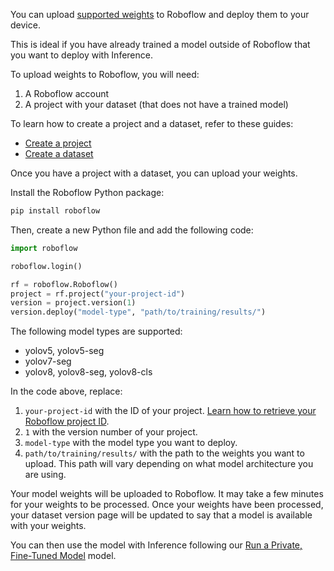 You can upload [supported weights](/models/supported_models/) to Roboflow and deploy them to your device.

This is ideal if you have already trained a model outside of Roboflow that you want to deploy with Inference.

To upload weights to Roboflow, you will need:

1. A Roboflow account
2. A project with your dataset (that does not have a trained model)

To learn how to create a project and a dataset, refer to these guides:

- [Create a project](https://docs.roboflow.com/datasets/create-a-project)
- [Create a dataset](https://docs.roboflow.com/datasets/create-a-dataset-version)

Once you have a project with a dataset, you can upload your weights.

Install the Roboflow Python package:

```bash
pip install roboflow
```

Then, create a new Python file and add the following code:

```python
import roboflow

roboflow.login()

rf = roboflow.Roboflow()
project = rf.project("your-project-id")
version = project.version(1)
version.deploy("model-type", "path/to/training/results/")
```

The following model types are supported:

- yolov5, yolov5-seg
- yolov7-seg
- yolov8, yolov8-seg, yolov8-cls

In the code above, replace:

1. `your-project-id` with the ID of your project. [Learn how to retrieve your Roboflow project ID](/docs/projects/where_is_my_project_id/).
2. `1` with the version number of your project.
3. `model-type` with the model type you want to deploy.
4. `path/to/training/results/` with the path to the weights you want to upload. This path will vary depending on what model architecture you are using.

Your model weights will be uploaded to Roboflow. It may take a few minutes for your weights to be processed. Once your weights have been processed, your dataset version page will be updated to say that a model is available with your weights.

You can then use the model with Inference following our [Run a Private, Fine-Tuned Model](https://inference.roboflow.com/quickstart/explore_models/#run-a-private-fine-tuned-model) model.
